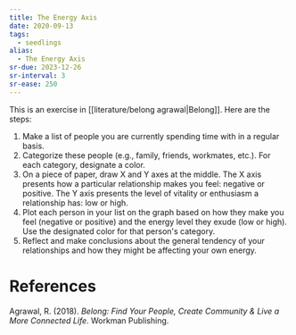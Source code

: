 ```yaml
---
title: The Energy Axis
date: 2020-09-13
tags:
  - seedlings
alias:
  - The Energy Axis
sr-due: 2023-12-26
sr-interval: 3
sr-ease: 250
---
```

This is an exercise in [[literature/belong agrawal|Belong]]. Here are the steps:

1. Make a list of people you are currently spending time with in a regular basis.
2. Categorize these people (e.g., family, friends, workmates, etc.). For each category, designate a color.
3. On a piece of paper, draw X and Y axes at the middle. The X axis presents how a particular relationship makes you feel: negative or positive. The Y axis presents the level of vitality or enthusiasm a relationship has: low or high.
4. Plot each person in your list on the graph based on how they make you feel (negative or positive) and the energy level they exude (low or high). Use the designated color for that person's category.
5. Reflect and make conclusions about the general tendency of your relationships and how they might be affecting your own energy.

# References

Agrawal, R. (2018). _Belong: Find Your People, Create Community & Live a More Connected Life_. Workman Publishing.